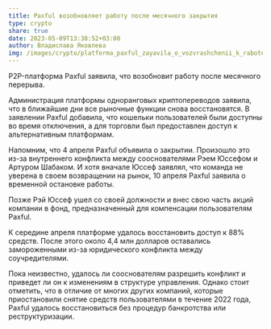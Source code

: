 ```yaml
---
title: Paxful возобновляет работу после месячного закрытия
type: crypto
share: true
date: 2023-05-09T13:38:52+03:00
author: Владислава Яковлева
img: /images/crypto/platforma_paxful_zayavila_o_vozvrashchenii_k_rabote_posle_mesyatsa_prostoya.webp
---
```

P2P-платформа Paxful заявила, что возобновит работу после месячного перерыва.

Администрация платформы одноранговых криптопереводов заявила, что в ближайшие дни все рыночные функции снова восстановятся. В заявлении Paxful добавила, что кошельки пользователей были доступны во время отключения, а для торговли был предоставлен доступ к альтернативным платформам.

Напомним, что 4 апреля Paxful объявила о закрытии. Произошло это из-за внутреннего конфликта между сооснователями Рэем Юссефом и Артуром Шабаком. И хотя вначале Юссеф заявлял, что команда не уверена в своем возвращении на рынок, 10 апреля Paxful заявила о временной остановке работы.

Позже Рэй Юссеф ушел со своей должности и внес свою часть акций компании в фонд, предназначенный для компенсации пользователям Paxful.

К середине апреля платформе удалось восстановить доступ к 88% средств. После этого около 4,4 млн долларов оставались замороженными из-за юридического конфликта между соучредителями.

Пока неизвестно, удалось ли сооснователям разрешить конфликт и приведет ли он к изменениям в структуре управления. Однако стоит отметить, что в отличие от многих других компаний, которые приостановили снятие средств пользователями в течение 2022 года, Paxful удалось восстановиться без процедур банкротства или реструктуризации.